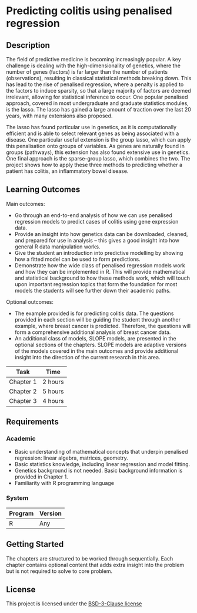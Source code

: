 # Predicting colitis using penalised regression

## Description

The field of predictive medicine is becoming increasingly popular. A key challenge is dealing with the high-dimensionality of genetics, where the number of genes (factors) is far larger than the number of patients (observations), resulting in classical statistical methods breaking down. This has lead to the rise of penalised regression, where a penalty is applied to the factors to induce sparsity, so that a large majority of factors are deemed irrelevant, allowing for statistical inference to occur. One popular penalised approach, covered in most undergraduate and graduate statistics modules, is the lasso. The lasso has gained a large amount of traction over the last 20 years, with many extensions also proposed. 

The lasso has found particular use in genetics, as it is computationally efficient and is able to select relevant genes as being associated with a disease. One particular useful extension is the group lasso, which can apply this penalisation onto groups of variables. As genes are naturally found in groups (pathways), this extension has also found extensive use in genetics. One final approach is the sparse-group lasso, which combines the two. The project shows how to apply these three methods to predicting whether a patient has colitis, an inflammatory bowel disease. 

## Learning Outcomes
Main outcomes:
- Go through an end-to-end analysis of how we can use penalised regression models to predict cases of colitis using gene expression data.
- Provide an insight into how genetics data can be downloaded, cleaned, and prepared for use in analysis – this gives a good insight into how general R data manipulation works.
-	Give the student an introduction into predictive modelling by showing how a fitted model can be used to form predictions.
-	Demonstrate how the wide class of penalised regression models work and how they can be implemented in R. This will provide mathematical and statistical background to how these methods work, which will touch upon important regression topics that form the foundation for most models the students will see further down their academic paths.

Optional outcomes:
- The example provided is for predicting colitis data. The questions provided in each section will be guiding the student through another example, where breast cancer is predicted. Therefore, the questions will form a comprehensive additional analysis of breast cancer data.
- An additional class of models, SLOPE models, are presented in the optional sections of the chapters. SLOPE models are adaptive versions of the models covered in the main outcomes and provide additional insight into the direction of the current research in this area.
  

| Task       | Time    |
| ---------- | ------- |
| Chapter 1  | 2 hours |
| Chapter 2  | 5 hours |
| Chapter 3  | 4 hours |

## Requirements

### Academic

- Basic understanding of mathematical concepts that underpin penalised regression: linear algebra, matrices, geometry.
- Basic statistics knowledge, including linear regression and model fitting.
- Genetics background is not needed. Basic background information is provided in Chapter 1.
- Familiarity with R programming language

### System

| Program                  | Version                  |
| ------------------------ | ------------------------ |
| R                        | Any                      |

## Getting Started

The chapters are structured to be worked through sequentially. Each chapter contains optional content that adds extra insight into the problem but is not required to solve to core problem. 

## License

This project is licensed under the [BSD-3-Clause license](LICENSE.md)
